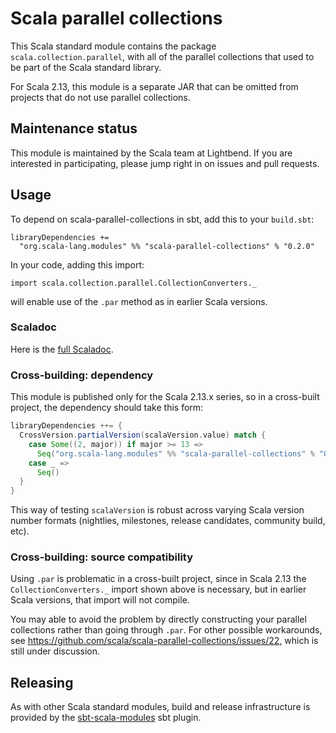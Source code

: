 # Scala parallel collections

This Scala standard module contains the package
`scala.collection.parallel`, with all of the parallel collections that
used to be part of the Scala standard library.

For Scala 2.13, this module is a separate JAR that can be
omitted from projects that do not use parallel collections.

## Maintenance status

This module is maintained by the Scala team at Lightbend.  If you are
interested in participating, please jump right in on issues and pull
requests.

## Usage

To depend on scala-parallel-collections in sbt, add this to your `build.sbt`:

```
libraryDependencies +=
  "org.scala-lang.modules" %% "scala-parallel-collections" % "0.2.0"
```

In your code, adding this import:

```
import scala.collection.parallel.CollectionConverters._
```

will enable use of the `.par` method as in earlier Scala versions.

### Scaladoc

Here is the [full Scaladoc](https://static.javadoc.io/org.scala-lang.modules/scala-parallel-collections_2.13/0.2.0/scala/collection/index.html).

### Cross-building: dependency

This module is published only for the Scala 2.13.x series, so in a
cross-built project, the dependency should take this form:

```scala
libraryDependencies ++= {
  CrossVersion.partialVersion(scalaVersion.value) match {
    case Some((2, major)) if major >= 13 =>
      Seq("org.scala-lang.modules" %% "scala-parallel-collections" % "0.2.0")
    case _ =>
      Seq()
  }
}
```

This way of testing `scalaVersion` is robust across varying Scala
version number formats (nightlies, milestones, release candidates,
community build, etc).

### Cross-building: source compatibility

Using `.par` is problematic in a cross-built project, since in Scala
2.13 the `CollectionConverters._` import shown above is necessary, but
in earlier Scala versions, that import will not compile.

You may able to avoid the problem by directly constructing your
parallel collections rather than going through `.par`.  For other
possible workarounds, see
https://github.com/scala/scala-parallel-collections/issues/22,
which is still under discussion.

## Releasing

As with other Scala standard modules, build and release infrastructure
is provided by the
[sbt-scala-modules](https://github.com/scala/sbt-scala-modules/) sbt
plugin.
